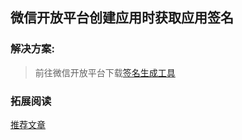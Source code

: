 微信开放平台创建应用时获取应用签名
-------------

### 解决方案:

> 前往微信开放平台下载[签名生成工具](https://developers.weixin.qq.com/doc/oplatform/Downloads/Android_Resource.html)




### 拓展阅读

[推荐文章](https://www.cnblogs.com/details-666/p/signature.html)